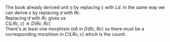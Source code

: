 The book already derived unit $`\eta`$ by replacing $`c`$ with $`Ld`$. In the same way we can derive $`\varepsilon`$ by replacing $`d`$ with $`Rc`$.  
Replacing $`d`$ with $`Rc`$ gives us  
$`C(LRc,c) \cong D(Rc,Rc)`$  
There's at least one morphism ($`id`$) in $`D(Rc, Rc)`$ so there must be a corresponding morphism in $`C(LRc,c)`$ which is the counit.